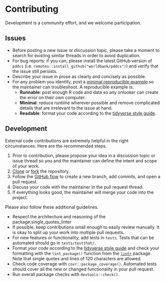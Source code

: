 # Contributing

Development is a community effort, and we welcome participation.

## Issues

* Before posting a new issue or discussion topic, please take a moment to search for existing similar threads in order to avoid duplication.
* For bug reports: if you can, please install the latest GitHub version of `pddcs` (i.e. `remotes::install_github("worldbank/pddcs")`) and verify that the issue still persists.
* Describe your issue in prose as clearly and concisely as possible.
* For any problem you identify, post a [minimal reproducible example](https://www.tidyverse.org/help/) so the maintainer can troubleshoot. A reproducible example is:
    * **Runnable**: post enough R code and data so any onlooker can create the error on their own computer.
    * **Minimal**: reduce runtime wherever possible and remove complicated details that are irrelevant to the issue at hand.
    * **Readable**: format your code according to the [tidyverse style guide](https://style.tidyverse.org/).

## Development

External code contributions are extremely helpful in the right circumstances. Here are the recommended steps.

1. Prior to contribution, please propose your idea in a discussion topic or issue thread so you and the maintainer can define the intent and scope of your work.
2. [Clone](https://docs.github.com/en/github/creating-cloning-and-archiving-repositories/cloning-a-repository-from-github/cloning-a-repository) or [fork](https://help.github.com/articles/fork-a-repo/) the repository.
3. Follow the [GitHub flow](https://guides.github.com/introduction/flow/index.html) to create a new branch, add commits, and open a pull request.
4. Discuss your code with the maintainer in the pull request thread.
5. If everything looks good, the maintainer will merge your code into the project.

Please also follow these additional guidelines.

* Respect the architecture and reasoning of the package.single_quotes_linter
* If possible, keep contributions small enough to easily review manually. It is okay to split up your work into multiple pull requests.
* For new features or functionality, add tests in `tests`. Tests that can be automated should go in `tests/testthat/`.
* Format your code according to the [tidyverse style guide](https://style.tidyverse.org/) and check your formatting with the `lint_package()` function from the [`lintr`](https://github.com/jimhester/lintr) package. Note that single quotes and lines of 120 characters are allowed.
* Check code coverage with `covr::package_coverage()`. Automated tests should cover all the new or changed functionality in your pull request.
* Run overall package checks with `devtools::check()`.
